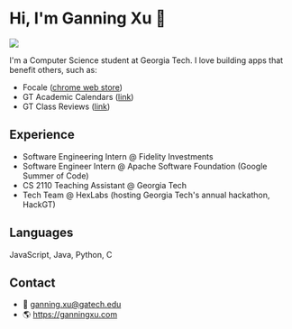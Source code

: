 # Hi, I'm Ganning Xu 👋 
![](https://komarev.com/ghpvc/?username=ganning127&color=blue)

I'm a Computer Science student at Georgia Tech. I love building apps that benefit others, such as:
- Focale ([chrome web store](https://chrome.google.com/webstore/detail/focale-study-pal/khjidjdpidalladedmkjibjkklanhcnc))
- GT Academic Calendars ([link](https://gt-academic-calendars.vercel.app))
- GT Class Reviews ([link](https://gt-class-reviews.vercel.app))

## Experience
- Software Engineering Intern @ Fidelity Investments
- Software Engineer Intern @ Apache Software Foundation (Google Summer of Code)
- CS 2110 Teaching Assistant @ Georgia Tech
- Tech Team @ HexLabs (hosting Georgia Tech's annual hackathon, HackGT)

## Languages
JavaScript, Java, Python, C

## Contact
- 📧 ganning.xu@gatech.edu
- 🌎 https://ganningxu.com

 <!--- Wrap text
```py
class Ganning:
    def __init__(self):
        self.name = "Ganning Xu"
        self.school = "Georgia Institute of Technology"
        self.vscode_theme = "After Dark" # i love this color theme and thought it was important to mention :)
        self.code = {
            "frontend": ["JavaScript", "React.js", "Next.js", "Bootstrap", "Chakra UI", "Tailwind CSS", "HTML", "CSS", "Sass", "Redux"],
            "backend": ["Python", "Node.js", "Java", "Azure Functions", "PostgreSQL", "AWS Lambda", "C"],
            "mobile": ["React Native"],
            "tools": ["Git", "GitHub", "GitHub Actions", "Bash", "Linux"]
        }
        self.description = "I'm a rising freshman at Georgia Tech. 🙂 I love making fun and random applications, or building websites for nonprofits and local businesses! Feel free to reach out and say hello :)"

    def get_contacts(self):
        return {
            "email": "ganning.xu@gatech.edu",
            "linkedin": "linkedin.com/in/ganningxu",
            "website": "ganning.me",
            "github": "github.com/ganning127",
        }

if __name__ == "__main__":
    me = Ganning()
```
 --->
